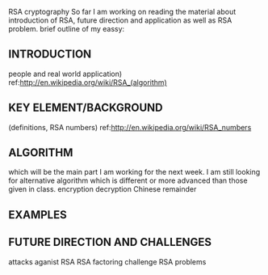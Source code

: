 RSA cryptography
So far I am working on reading the material about introduction of RSA, future direction and application as well as RSA problem. 
brief outline of my eassy:

INTRODUCTION
-------------
  people and real world application)
ref:http://en.wikipedia.org/wiki/RSA_(algorithm)

KEY ELEMENT/BACKGROUND
--------------
(definitions, RSA numbers)
ref:http://en.wikipedia.org/wiki/RSA_numbers

ALGORITHM
-------------
which will be the main part I am working for the next week. I am still looking for alternative algorithm which is different or more advanced
than those given in class. 
encryption
decryption
Chinese remainder 

EXAMPLES
-------------

FUTURE DIRECTION AND CHALLENGES 
---------------------
attacks aganist RSA
RSA factoring challenge
RSA problems


